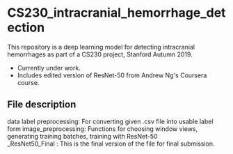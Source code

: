 # CS230_intracranial_hemorrhage_detection
This repository is a deep learning model for detecting intracranial hemorrhages as part of a CS230 project, Stanford Autumn 2019.

* Currently under work. 
* Includes edited version of ResNet-50 from Andrew Ng's Coursera course. 

## File description
data label preprocessing: For converting given .csv file into usable label form 
image_preprocessing: Functions for choosing window views, generating training batches, training with ResNet-50  
_ResNet50_Final : This is the final version of the file for final submission.
